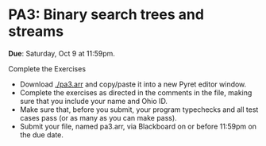 # PA3: Binary search trees and streams

**Due**: Saturday, Oct 9 at 11:59pm.

Complete the Exercises

* Download [./pa3.arr](pa3.arr) and copy/paste it into a new Pyret editor window.
* Complete the exercises as directed in the comments in the file, making sure that you include your name and Ohio ID.
* Make sure that, before you submit, your program typechecks and all test cases pass (or as many as you can make pass).
* Submit your file, named pa3.arr, via Blackboard on or before 11:59pm on the due date.
